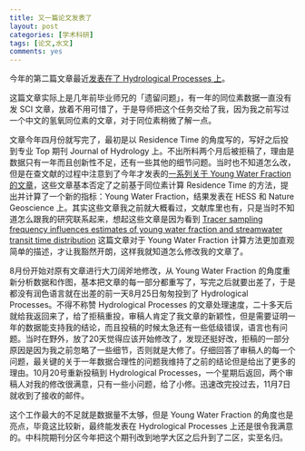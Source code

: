 ```yaml
---
title: 又一篇论文发表了
layout: post
categories: [学术科研]
tags: [论文,水文]
comments: yes
---
```


今年的第二篇文章最近[发表在了 Hydrological Processes 上](http://onlinelibrary.wiley.com/doi/10.1002/hyp.11077/full)。

这篇文章实际上是几年前毕业师兄的「遗留问题」，有一年的同位素数据一直没有发 SCI 文章，放着不用可惜了，于是导师把这个任务交给了我，因为我之前写过一个中文的氢氧同位素的文章，对于同位素稍微了解一点。

文章今年四月份就写完了，最初是以 Residence Time 的角度写的，写好之后投到专业 Top 期刊 Journal of Hydrology 上。不出所料两个月后被拒稿了，理由是数据只有一年而且创新性不足，还有一些其他的细节问题。当时也不知道怎么改，但是在查文献的过程中注意到了今年才发表的[一系列关于 Young Water Fraction 的文章](songchunlin.net/en/2016/03/Young-Water-Fractions-of-Global-Rivers/)，这些文章基本否定了之前基于同位素计算  Residence Time 的方法，提出并计算了一个新的指标：Young Water Fraction，结果发表在 HESS 和 Nature Geoscience 上。其实这些文章我之前就大概看过，文献库里也有，只是当时不知道怎么跟我的研究联系起来，想起这些文章是因为看到 [Tracer sampling frequency influences estimates of young water fraction and streamwater transit time distribution](http://www.sciencedirect.com/science/article/pii/S0022169416304863) 这篇文章对于 Young Water Fraction 计算方法更加直观简单的描述，才让我豁然开朗，这样我就知道怎么修改我的文章了。

8月份开始对原有文章进行大刀阔斧地修改，从 Young Water Fraction 的角度重新分析数据和作图，基本把文章的每一部分都重写了，写完之后就要出差了，于是都没有润色语言就在出差的前一天8月25日匆匆投到了 Hydrological Processes。不得不称赞 Hydrological Processes 的文章处理速度，二十多天后就给我返回来了，给了拒稿重投，审稿人肯定了我文章的新颖性，但是需要证明一年的数据能支持我的结论，而且投稿的时候太急还有一些低级错误，语言也有问题。当时在野外，放了20天觉得应该开始修改了，发现还挺好改，拒稿的一部分原因是因为我之前忽略了一些细节，否则就是大修了。仔细回答了审稿人的每一个问题，最关键的关于一年数据合理性的问题我维持了之前的结论但是给出了更多的理由。10月20号重新投稿到 Hydrological Processes，一个星期后返回，两个审稿人对我的修改很满意，只有一些小问题，给了小修。迅速改完投过去，11月7日就收到了接收的邮件。

这个工作最大的不足就是数据量不太够，但是 Young Water Fraction 的角度也是亮点，毕竟这比较新，最终能发表在 Hydrological Processes 上还是很令我满意的。中科院期刊分区今年把这个期刊改到地学大区之后升到了二区，实至名归。


